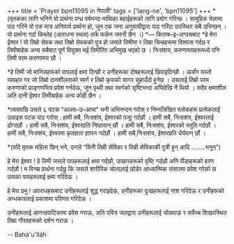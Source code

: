 +++
title = 'Prayer bpn11095 in नेपाली'
tags = ['lang-ne', 'bpn11095']
+++
*(मृतकका लागि भनिने यो प्रार्थना पन्ध्र वर्षभन्दा माथिका बहाईहरूको लागि प्रयोग गरिन्छ । सामूहिक भेलामा पाठ गरिने यो एक मात्र अनिवार्य प्रार्थना हो, जुन एक जना अनुयायीद्वारा पाठ गरिंदा उपस्थित सबै उभिन्छन् । यो प्रार्थना गर्दा किब्लेह (आराधना स्थल) तर्फ फर्कन जरुरी छैन ।)
*— किताब–इ–अग्दसबाट
*हे मेरा ईश्वर ! यो तिम्रो सेवक तथा तिम्रो सेवकको पुत्र हो जसले तिमीमा र तिम्रा चिन्हहरूमा विश्वास गर्दछ र तिमीबाहेक अन्य सबैबाट पूर्ण वियुक्त भई तिमीतिर अभिमुख भएको छ । निःसंशय, करुणामयहरूमध्ये पनि तिमी परम करुणामय छौ । 

*हे तिमी जो मानिसहरूको पापलाई क्षमा दिन्छौ र उनीहरूका दोषहरूलाई छिपाइदिन्छौ । ऊसँग यस्तो व्यवहार गर जो तिम्रो दानशीलताको स्वर्ग र तिम्रो कृपाको सागर सुहाउँदो हुनेछ । उसलाई तिम्रो परम करुणाको प्राङ्गणभित्र प्रवेश गर्नदेऊ, जुन पृथ्वी तथा स्वर्गको सृष्टिभन्दा अघिदेखि नै थियो । सदैव क्षमाशील अति दानी ईश्वर तिमीबाहेक अन्य कोही छैन । 

*त्यसपछि उसले ६ पटक “अल्ला–उ–आभा” भनी अभिनन्दन गरोस् र निम्नलिखित श्लोकहरू प्रत्येकलाई उन्नाइस पटक पाठ गरोस् :
हामी सबै, निःसशंय, ईश्वरको पजूा गर्दछौं । हामी सबै, निःसशंय, ईश्वरलाई ढोग्दछौं । हामी सबै, निःसशंय, ईश्वरप्रति निष्ठावान् छौं । हामी सबै, निःसशंय, ईश्वरको स्तुति गर्दछौं । हामी सबै, निःसशंय, ईश्वरमा कृतज्ञता ज्ञापन गर्दछौं । हामी सबै,निःसशंय, ईश्वरप्रति धैर्यवान् छौं । 

*(यदि मृतक महिला छिन् भने, उनले “यिनी तिम्री सेविका र तिम्री सेविकाकी पुत्री हुन् आदि ........भनून्”)

हे मेरा ईश्वर ! हे तिमी जसले पापहरूलाई क्षमा गर्दछौ, उपहारहरूको वृष्टि गर्दछौ अनि पीडाहरूको हरण गर्दछौ ! म विनम्र प्रार्थना गर्दछु कि जसले शारीरिक चोलालाई छोडेर आध्यात्मिक संसारमा प्रवेश गरेको छ उसका पापहरूलाई क्षमा गरिदेऊ । 

हे मेरा प्रभु ! अपराधहरूबाट उनीहरूलाई शुद्ध गराइदेऊ, उनीहरूका दुःखहरूलाई नाश गरिदेऊ र उनीहरूको अन्धकारलाई प्रकाशमा परिणत गरिदेऊ । 

उनीहरूलाई आनन्दवाटिकामा प्रवेश गराऊ, अति पवित्र जलद्वारा उनीहरूलाई चोख्याऊ र सर्वेच्च शिखरस्थित तिम्रा गौरवहरूको दर्शन गराऊ ।

-- Bahá'u'lláh
